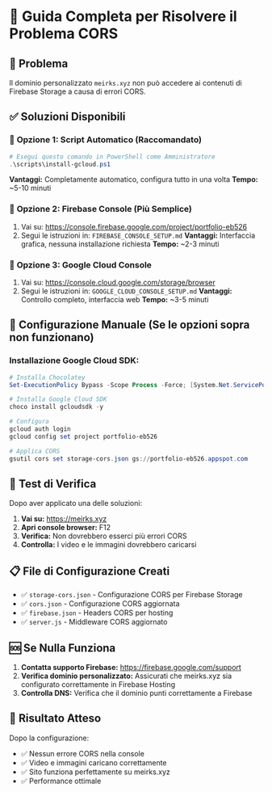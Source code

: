 # 🚀 Guida Completa per Risolvere il Problema CORS

## 🎯 Problema
Il dominio personalizzato `meirks.xyz` non può accedere ai contenuti di Firebase Storage a causa di errori CORS.

## ✅ Soluzioni Disponibili

### 🥇 **Opzione 1: Script Automatico (Raccomandato)**
```powershell
# Esegui questo comando in PowerShell come Amministratore
.\scripts\install-gcloud.ps1
```
**Vantaggi:** Completamente automatico, configura tutto in una volta
**Tempo:** ~5-10 minuti

### 🥈 **Opzione 2: Firebase Console (Più Semplice)**
1. Vai su: https://console.firebase.google.com/project/portfolio-eb526
2. Segui le istruzioni in: `FIREBASE_CONSOLE_SETUP.md`
**Vantaggi:** Interfaccia grafica, nessuna installazione richiesta
**Tempo:** ~2-3 minuti

### 🥉 **Opzione 3: Google Cloud Console**
1. Vai su: https://console.cloud.google.com/storage/browser
2. Segui le istruzioni in: `GOOGLE_CLOUD_CONSOLE_SETUP.md`
**Vantaggi:** Controllo completo, interfaccia web
**Tempo:** ~3-5 minuti

## 🔧 Configurazione Manuale (Se le opzioni sopra non funzionano)

### Installazione Google Cloud SDK:
```powershell
# Installa Chocolatey
Set-ExecutionPolicy Bypass -Scope Process -Force; [System.Net.ServicePointManager]::SecurityProtocol = [System.Net.ServicePointManager]::SecurityProtocol -bor 3072; iex ((New-Object System.Net.WebClient).DownloadString('https://community.chocolatey.org/install.ps1'))

# Installa Google Cloud SDK
choco install gcloudsdk -y

# Configura
gcloud auth login
gcloud config set project portfolio-eb526

# Applica CORS
gsutil cors set storage-cors.json gs://portfolio-eb526.appspot.com
```

## 🧪 Test di Verifica
Dopo aver applicato una delle soluzioni:

1. **Vai su:** https://meirks.xyz
2. **Apri console browser:** F12
3. **Verifica:** Non dovrebbero esserci più errori CORS
4. **Controlla:** I video e le immagini dovrebbero caricarsi

## 📋 File di Configurazione Creati
- ✅ `storage-cors.json` - Configurazione CORS per Firebase Storage
- ✅ `cors.json` - Configurazione CORS aggiornata
- ✅ `firebase.json` - Headers CORS per hosting
- ✅ `server.js` - Middleware CORS aggiornato

## 🆘 Se Nulla Funziona
1. **Contatta supporto Firebase:** https://firebase.google.com/support
2. **Verifica dominio personalizzato:** Assicurati che meirks.xyz sia configurato correttamente in Firebase Hosting
3. **Controlla DNS:** Verifica che il dominio punti correttamente a Firebase

## 🎯 Risultato Atteso
Dopo la configurazione:
- ✅ Nessun errore CORS nella console
- ✅ Video e immagini caricano correttamente
- ✅ Sito funziona perfettamente su meirks.xyz
- ✅ Performance ottimale
